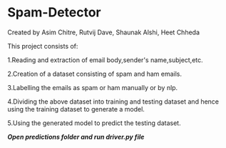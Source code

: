 # Spam-Detector

Created by Asim Chitre, Rutvij Dave, Shaunak Alshi, Heet Chheda

This project consists of:

1.Reading and extraction of email body,sender's name,subject,etc.

2.Creation of a dataset consisting of spam and ham emails.

3.Labelling the emails as spam or ham manually or by nlp.

4.Dividing the above dataset into training and testing dataset and hence using the training dataset to generate a model.

5.Using the generated model to predict the testing dataset.


***Open predictions folder and run driver.py file***



